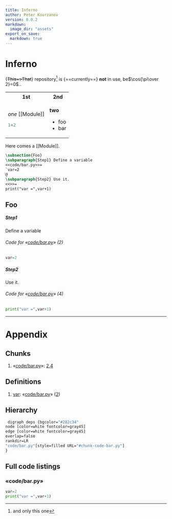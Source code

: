 ```yaml
---
title: Inferno
author: Peter Kourzanov
version: 0.0.2
markdown:
  image_dir: "assets"
export_on_save:
  markdown: true
---
```


# Inferno

{~~This~>That~~} repository[^1] is {==currently==} **not** in use, be$\cos{\pi\over 2}=0$..
[^1]: and only this one

<table class="noborder"><tr><th>1st</th><th>2nd</th></tr>
<tr><td>

*one* [[Module]]
```julia
1+2
```
</td>
<td>

**two**
* foo
* bar</td>
</tr>
</table>

Here comes a [[Module]].

```latex {cmd=Noweb.bat args=["-b","-l","python"] stdin=true output=markdown hide=true run_on_save=true modify_source=true}
\subsection{Foo}
\subparagraph{Step1} Define a variable
<<code/bar.py>>=
`var=2
@
\subparagraph{Step2} Use it.
<<>>=
print("var =",var+1)
```
<!-- code_chunk_output -->


## Foo


##### Step1
 Define a variable
<div id="chunk-code-bar.py-2"/>

###### Code for &laquo;[code/bar.py](#chunk-code-bar.py)&raquo; (2)

```python {cmd=true id="code/bar.py 2" }
var=2
```
<div id="symbol-var"/>


##### Step2
 Use it.
<div id="chunk-code-bar.py-4"/>

###### Code for &laquo;[code/bar.py](#chunk-code-bar.py)&raquo; (4)

```python { continue="code/bar.py 2" cmd=true id="code/bar.py 4" }
print("var =",var+1)
```

___
# Appendix
## Chunks
1. &laquo;[code/bar.py](#chunk-code-bar.py)&raquo;: [2](#chunk-code-bar.py-2),[4](#chunk-code-bar.py-4)

## Definitions
1. [var](#symbol-var): &laquo;[code/bar.py](#chunk-code-bar.py)&raquo; ([2](#chunk-code-bar.py-2))

## Hierarchy

```Dot.bat {cmd=true args=['-e','neato','-z','1'] hide=true output=html run_on_save=true}
 digraph deps {bgcolor="#282c34"
node [color=white fontcolor=gray45]
edge [color=white fontcolor=gray45]
overlap=false
rankdir=LR
"code/bar.py"[style=filled URL="#chunk-code-bar.py"]
}
```

## Full code listings

<div id="chunk-code-bar.py"/>

### &laquo;code/bar.py&raquo;
```python {cmd=true stdin=false run_on_save=false id='code/bar.py'}
var=2
print("var =",var+1)
```


<!-- /code_chunk_output -->
